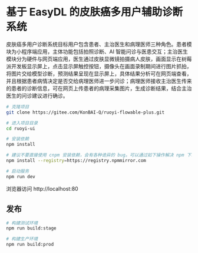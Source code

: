 # 基于 EasyDL 的皮肤癌多用户辅助诊断系统
皮肤癌多用户诊断系统目标用户包含患者、主治医生和病理医师三种角色。患者模块为小程序端应用，主体功能包括拍照诊断、AI 智能问诊与医患交互；主治医生模块分为硬件与网页端应用，医生通过皮肤显微镜拍摄病人皮肤，画面显示在树莓派开发板显示屏上，点击显示屏触控按钮，摄像头在画面录制期间进行图片抓拍，将图片交给模型诊断，预测结果呈现在显示屏上，具体结果分析可在网页端查看，并且根据患者病情决定是否交给病理医师进一步问诊；病理医师接收主治医生传来的患者的诊断信息，可在网页上传患者的病理采集图片，生成诊断结果，结合主治医生的问诊建议进行确诊。
```bash
# 克隆项目
git clone https://gitee.com/KonBAI-Q/ruoyi-flowable-plus.git

# 进入项目目录
cd ruoyi-ui

# 安装依赖
npm install

# 建议不要直接使用 cnpm 安装依赖，会有各种诡异的 bug。可以通过如下操作解决 npm 下载速度慢的问题
npm install --registry=https://registry.npmmirror.com

# 启动服务
npm run dev
```

浏览器访问 http://localhost:80

## 发布

```bash
# 构建测试环境
npm run build:stage

# 构建生产环境
npm run build:prod
```
